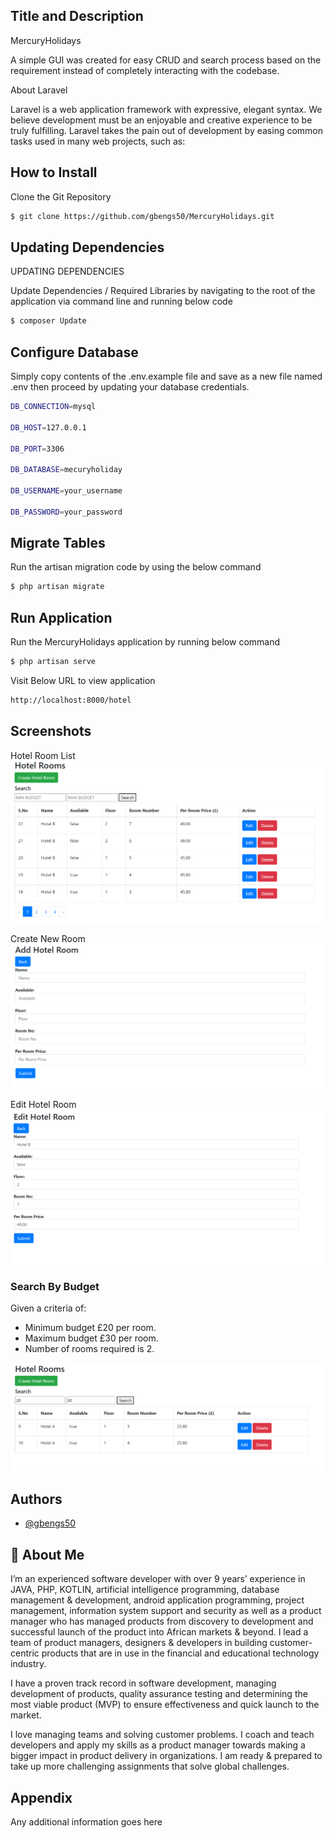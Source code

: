 
## Title and Description

MercuryHolidays

A simple GUI was created for easy CRUD and search process based on the requirement instead of completely interacting with the codebase.


About Laravel

Laravel is a web application framework with expressive, elegant syntax. We believe development must be an enjoyable and creative experience to be truly fulfilling. Laravel takes the pain out of development by easing common tasks used in many web projects, such as:
## How to Install

Clone the Git Repository

```bash
$ git clone https://github.com/gbengs50/MercuryHolidays.git
```
## Updating Dependencies

UPDATING DEPENDENCIES

Update Dependencies / Required Libraries by navigating to the root of the application via command line and running below code

```bash
$ composer Update
```
## Configure Database
Simply copy contents of the .env.example file and save as a new file named .env then proceed by updating your database credentials.

```bash
DB_CONNECTION=mysql

DB_HOST=127.0.0.1

DB_PORT=3306

DB_DATABASE=mecuryholiday

DB_USERNAME=your_username

DB_PASSWORD=your_password
```
## Migrate Tables
Run the artisan migration code by using the below command

```bash
$ php artisan migrate
```
## Run Application
Run the MercuryHolidays application by running below command

```bash
$ php artisan serve
```

Visit Below URL to view application

```bash
http://localhost:8000/hotel
```


## Screenshots

Hotel Room List
![App Screenshot](screenshot1.png)

Create New Room
![App Screenshot](screenshot2.png)

Edit Hotel Room
![App Screenshot](screenshot3.png)

### Search By Budget

Given a criteria of:

- Minimum budget £20 per room.
- Maximum budget £30 per room.
- Number of rooms required is 2.

![App Screenshot](screenshot4.png)


## Authors

- [@gbengs50](https://www.github.com/gbengs50)


## 🚀 About Me
I’m an experienced software developer with over 9 years’ experience in JAVA, PHP, KOTLIN, artificial intelligence programming, database management & development, android application programming, project management, information system support and security as well as a product manager who has managed products from discovery to development and successful launch of the product into African markets & beyond. I lead a team of product managers, designers & developers in building customer-centric products that are in use in the financial and educational technology industry.

I have a proven track record in software development, managing development of products, quality assurance testing and determining the most viable product (MVP) to ensure effectiveness and quick launch to the market.

I love managing teams and solving customer problems. I coach and teach developers and apply my skills as a product manager towards making a bigger impact in product delivery in organizations. 
I am ready & prepared to take up more challenging assignments that solve global challenges.


## Appendix

Any additional information goes here

